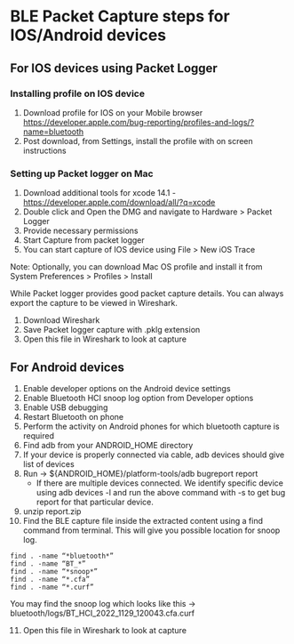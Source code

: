 # BLE Packet Capture steps for IOS/Android devices

## For IOS devices using Packet Logger

### Installing profile on IOS device
1. Download profile for IOS on your Mobile browser https://developer.apple.com/bug-reporting/profiles-and-logs/?name=bluetooth
2. Post download, from Settings, install the profile with on screen instructions

### Setting up Packet logger on Mac
1. Download additional tools for xcode 14.1 - https://developer.apple.com/download/all/?q=xcode
2. Double click and Open the DMG and navigate to Hardware > Packet Logger
3. Provide necessary permissions
4. Start Capture from packet logger
5. You can start capture of IOS device using File > New iOS Trace

Note: Optionally, you can download Mac OS profile and install it from System Preferences > Profiles > Install

While Packet logger provides good packet capture details. You can always export the capture to be viewed in Wireshark.

1. Download Wireshark
2. Save Packet logger capture with .pklg extension
3. Open this file in Wireshark to look at capture

## For Android devices

1. Enable developer options on the Android device settings
2. Enable Bluetooth HCI snoop log option from Developer options
3. Enable USB debugging
4. Restart Bluetooth on phone
5. Perform the activity on Android phones for which bluetooth capture is required
6. Find adb from your ANDROID_HOME directory
7. If your device is properly connected via cable, adb devices should give list of devices
8. Run -> ${ANDROID_HOME}/platform-tools/adb bugreport report
    - If there are multiple devices connected. We identify specific device using adb devices -l and run the above command with -s <device ID> to get bug report for that particular device.
9. unzip report.zip
10. Find the BLE capture file inside the extracted content using a find command from terminal. This will give you possible location for snoop log.
```
find . -name “*bluetooth*”
find . -name “BT_*”
find . -name “*snoop*”
find . -name “*.cfa”
find . -name “*.curf”
```

You may find the snoop log which looks like this -> bluetooth/logs/BT_HCI_2022_1129_120043.cfa.curf

11. Open this file in Wireshark to look at capture




